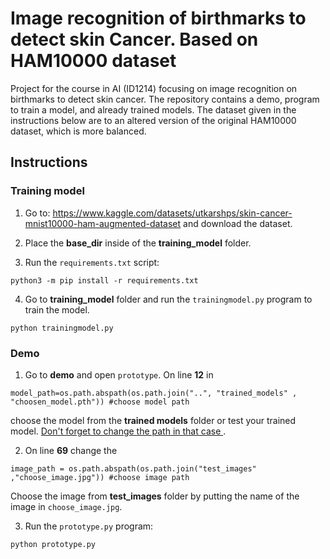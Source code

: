 # Image recognition of birthmarks to detect skin Cancer. Based on HAM10000 dataset
Project for the course in AI (ID1214) focusing on image recognition on birthmarks to detect skin cancer. The repository contains a demo, program to train a model, and already trained models. The dataset given in the instructions below are to an altered version of the original HAM10000 dataset, which is more balanced. 

## Instructions


### Training model
1. Go to: https://www.kaggle.com/datasets/utkarshps/skin-cancer-mnist10000-ham-augmented-dataset and download the dataset. 

2. Place the **base_dir** inside of the **training_model** folder. 

3. Run the `requirements.txt` script: 

```
python3 -m pip install -r requirements.txt
```

4. Go to **training_model** folder and run the `trainingmodel.py` program to train the model. 

```
python trainingmodel.py
```

### Demo 

1. Go to **demo** and open `prototype`. On line **12** in 

```
model_path=os.path.abspath(os.path.join("..", "trained_models" , "choosen_model.pth")) #choose model path 
```

choose the model from the **trained models** folder or test your trained model. <ins> Don't forget to change the path in that case </ins>.

2. On line **69** change the  

```
image_path = os.path.abspath(os.path.join("test_images" ,"choose_image.jpg")) #choose image path
```

Choose the image from **test_images** folder by putting the name of the image in `choose_image.jpg`. 

3. Run the `prototype.py` program: 

```
python prototype.py 
```
